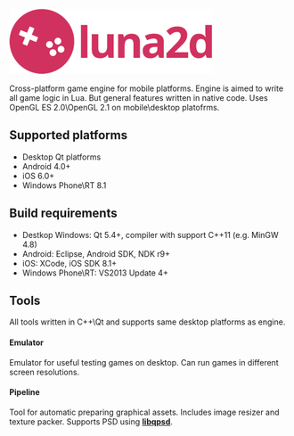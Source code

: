 ![luna2d](resources/luna2d-logo.png)

Cross-platform game engine for mobile platforms. Engine is aimed to write all game logic in Lua. But general features written in native code. Uses OpenGL ES 2.0\OpenGL 2.1 on mobile\desktop platofrms.

## Supported platforms
* Desktop Qt platforms
* Android 4.0+
* iOS 6.0+
* Windows Phone\RT 8.1

## Build requirements
* Destkop Windows: Qt 5.4+, compiler with support C++11 (e.g. MinGW 4.8)
* Android: Eclipse, Android SDK, NDK r9+
* iOS: XCode, iOS SDK 8.1+
* Windows Phone\RT: VS2013 Update 4+

## Tools
All tools written in C++\Qt and supports same desktop platforms as engine.

#### Emulator
Emulator for useful testing games on desktop. Can run games in different screen resolutions. 

#### Pipeline
Tool for automatic preparing graphical assets. Includes image resizer and texture packer. 
Supports PSD using **[libqpsd](https://github.com/Code-ReaQtor/libqpsd)**.
